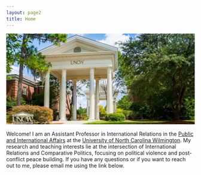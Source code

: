 ```yaml
---
layout: page2
title: Home
---
```

![alt text](./files/UNCWEntrance2.jpg)

Welcome! I am an Assistant Professor in International Relations in the [Public and International Affairs](//https://uncw.edu/pia/) at the [University of North Carolina Wilmington](https://www.uncw.edu/). My research and teaching interests lie at the intersection of International Relations and Comparative Politics, focusing on political violence and post-conflict peace building. If you have any questions or if you want to reach out to me, please email me using the link below.

<div style="height:50%; width:50%; border:0px solid black;">
<script type="text/javascript" id="clustrmaps" src="//cdn.clustrmaps.com/map_v2.js?u=uueU&d=kDmjltf8SekE3nGJmnCmYNSGVMEvc5xmOlQ7Y4cbb3U" width="25%"></script>




